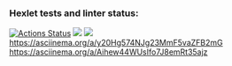 ### Hexlet tests and linter status:
[![Actions Status](https://github.com/akasmall/python-project-49/workflows/hexlet-check/badge.svg)](https://github.com/akasmall/python-project-49/actions)
<a href="https://codeclimate.com/github/akasmall/python-project-49/maintainability"><img src="https://api.codeclimate.com/v1/badges/a83c753bdcdabd8080cb/maintainability" /></a>
<a href="https://codeclimate.com/github/akasmall/python-project-49/test_coverage"><img src="https://api.codeclimate.com/v1/badges/a83c753bdcdabd8080cb/test_coverage" /></a>
https://asciinema.org/a/y20Hg574NJg23MmF5vaZFB2mG
https://asciinema.org/a/Aihew44WUsIfo7J8emRt35ajz
